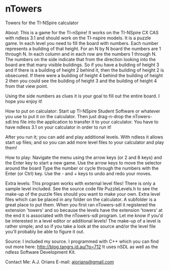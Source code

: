 nTowers
=======

Towers for the TI-NSpire calculator

About:
This is a game for the TI-nSpire!  It works on the TI-NSpire CX CAS with ndless 3.1 and should work on the TI-nspire models.  It is a puzzle game.  In each level you need to fill the board with numbers.  Each number represents a building of that height.  For an N by N board the numbers are 1 through N.  In each column and in each row are the numbers 1 through N.  The numbers on the side indicate that from the direction looking into the board are that many visible buildings.  So if you have a building of height 3 and if there is a building of height 2 behind it, then the building of height 2 is obsecured.  If there were a building of height 4 behind the building of height 2 then you could see the building of height 3 and the building of height 4 from that view point.

Using the side numbers as clues it is your goal to fill out the entire board.  I hope you enjoy it!

How to put on calculator:
Start up TI-NSpire Student Software or whatever you use to put it on the calculator.  Then just drag-n-drop the nTowers-sdl.tns file into the application to transfer it to your calculator.  You have to have ndless 3.1 on your calculator in order to run it!

After you run it; you can add and play additional levels.  With ndless it allows start up files; and so you can add more level files to your calculator and play them!

How to play:
Navigate the menu using the arrow keys (or 2 and 8 keys) and the Enter key to start a new game.
Use the arrow keys to move the selector around the board
Type the number or cycle through the numbers with the Enter (or Ctrl) key.
Use the - and + keys to undo and redo your moves.

Extra levels:
This program works with external level files!  There is only a sample level included.  See the source code file PuzzleLevels.h to see the make-up of the puzzle files should you want to make your own.  Extra level files which can be placed in any folder on the calculator.  A subfolder is a great place to put them.  When you first ran nTowers-sdl it registered the extension 'towers' and so because the levels have the extension 'towers' at the end it is associated with the nTowers-sdl program.  Let me know if you'd be interested in a level editor or additional levels!  The make-up of a level is rather simple; and so if you take a look at the source and/or the level file you'll probably be able to figure it out.

Source:
I included my source.  I programmed with C++ which you can find out more here: http://blog.tangrs.id.au/?p=712  It uses nSDL as well as the ndless Software Development Kit.

Contact Me:
A.J. Orians
E-mail: ajorians@gmail.com

